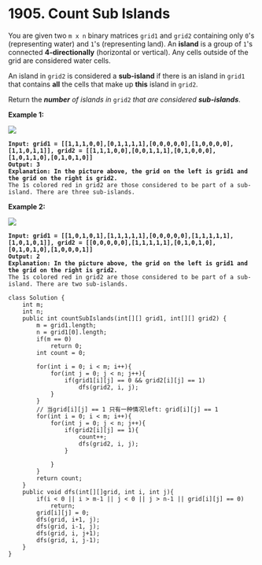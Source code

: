 # 1905. Count Sub Islands

You are given two `m x n` binary matrices `grid1` and `grid2` containing only `0`'s (representing water) and `1`'s (representing land). An **island** is a group of `1`'s connected **4-directionally** (horizontal or vertical). Any cells outside of the grid are considered water cells.

An island in `grid2` is considered a **sub-island** if there is an island in `grid1` that contains **all** the cells that make up **this** island in `grid2`.

Return the _**number** of islands in_ `grid2` _that are considered **sub-islands**_.

&#x20;

**Example 1:**

![](https://assets.leetcode.com/uploads/2021/06/10/test1.png)

<pre><code><strong>Input: grid1 = [[1,1,1,0,0],[0,1,1,1,1],[0,0,0,0,0],[1,0,0,0,0],[1,1,0,1,1]], grid2 = [[1,1,1,0,0],[0,0,1,1,1],[0,1,0,0,0],[1,0,1,1,0],[0,1,0,1,0]]
</strong><strong>Output: 3
</strong><strong>Explanation: In the picture above, the grid on the left is grid1 and the grid on the right is grid2.
</strong>The 1s colored red in grid2 are those considered to be part of a sub-island. There are three sub-islands.
</code></pre>

**Example 2:**

![](https://assets.leetcode.com/uploads/2021/06/03/testcasex2.png)

<pre><code><strong>Input: grid1 = [[1,0,1,0,1],[1,1,1,1,1],[0,0,0,0,0],[1,1,1,1,1],[1,0,1,0,1]], grid2 = [[0,0,0,0,0],[1,1,1,1,1],[0,1,0,1,0],[0,1,0,1,0],[1,0,0,0,1]]
</strong><strong>Output: 2 
</strong><strong>Explanation: In the picture above, the grid on the left is grid1 and the grid on the right is grid2.
</strong>The 1s colored red in grid2 are those considered to be part of a sub-island. There are two sub-islands.
</code></pre>

```
class Solution {
    int m;
    int n;
    public int countSubIslands(int[][] grid1, int[][] grid2) {
        m = grid1.length;
        n = grid1[0].length;
        if(m == 0)
            return 0;
        int count = 0;
        
        for(int i = 0; i < m; i++){
            for(int j = 0; j < n; j++){
                if(grid1[i][j] == 0 && grid2[i][j] == 1)
                    dfs(grid2, i, j);
            }
        }
        // 当grid[i][j] == 1 只有一种情况left: grid[i][j] == 1 
        for(int i = 0; i < m; i++){
            for(int j = 0; j < n; j++){
                if(grid2[i][j] == 1){
                    count++;
                    dfs(grid2, i, j);
                }
                    
            }
        }
        return count;
    }
    public void dfs(int[][]grid, int i, int j){
        if(i < 0 || i > m-1 || j < 0 || j > n-1 || grid[i][j] == 0)
            return;
        grid[i][j] = 0;
        dfs(grid, i+1, j);
        dfs(grid, i-1, j);
        dfs(grid, i, j+1);
        dfs(grid, i, j-1);
    }
}
```
